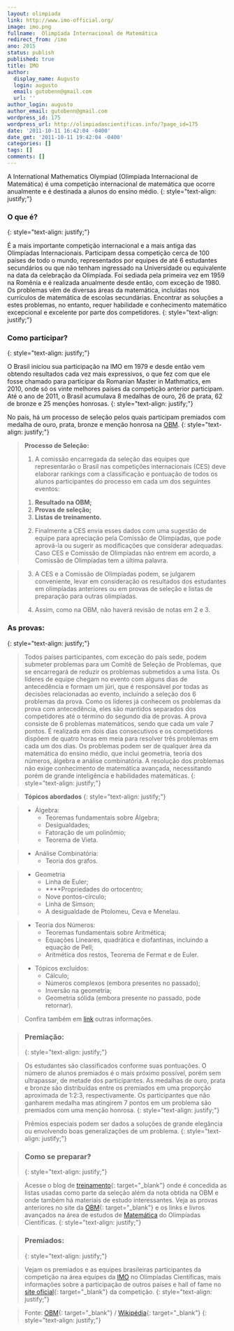 ```yaml
---
layout: olimpiada 
link: http://www.imo-official.org/
image: imo.png 
fullname:  Olimpíada Internacional de Matemática
redirect_from: /imo 
ano: 2015
status: publish
published: true
title: IMO
author:
  display_name: Augusto
  login: augusto
  email: gutobenn@gmail.com
  url: ''
author_login: augusto
author_email: gutobenn@gmail.com
wordpress_id: 175
wordpress_url: http://olimpiadascientificas.info/?page_id=175
date: '2011-10-11 16:42:04 -0400'
date_gmt: '2011-10-11 19:42:04 -0400'
categories: []
tags: []
comments: []
---
```




A International Mathematics Olympiad (Olimpíada Internacional de Matemática) é uma competição internacional de matemática que ocorre anualmente e é destinada a alunos do ensino médio.
{: style="text-align: justify;"}



### O que é?
{: style="text-align: justify;"}



É a mais importante competição internacional e a mais antiga das Olimpíadas Internacionais. Participam dessa competição cerca de 100 países de todo o mundo, representados por equipes de até 6 estudantes secundários ou
que não tenham ingressado na Universidade ou equivalente na data da celebração da Olimpíada. Foi sediada pela primeira vez em 1959 na Romênia e é realizada anualmente desde então, com exceção de 1980. Os problemas vêm de
diversas áreas da matemática, incluídas nos currículos de matemática de escolas secundárias. Encontrar as soluções a estes problemas, no entanto, requer habilidade e conhecimento matemático excepcional e excelente por
parte dos competidores.
{: style="text-align: justify;"}



### Como participar?
{: style="text-align: justify;"}



O Brasil iniciou sua participação na IMO em 1979 e desde então vem obtendo resultados cada vez mais expressivos, o que fez com que ele fosse chamado para participar da Romanian Master in Mathmatics, em 2010, onde só os
vinte melhores países da competição anterior participam. Até o ano de 2011, o Brasil acumulava 8 medalhas de ouro, 26 de prata, 62 de bronze e 25 menções honrosas.
{: style="text-align: justify;"}



No país, há um processo de seleção pelos quais participam premiados com medalha de ouro, prata, bronze e menção honrosa na [OBM][2].
{: style="text-align: justify;"}



> **Processo de Seleção:**
> 
> 1) A comissão encarregada da seleção das equipes que representarão o Brasil nas competições internacionais (CES) deve elaborar rankings com a classificação e pontuação de todos os alunos participantes do processo em
> cada um dos seguintes eventos:
> 
> 1.  **Resultado na OBM;**
> 2.  **Provas de seleção;**
> 3.  **Listas de treinamento.**
>   
> 
> 2) Finalmente a CES envia esses dados com uma sugestão de equipe para apreciação pela Comissão de Olimpíadas, que pode aprová-la ou sugerir as modificações que considerar adequadas. Caso CES e Comissão de Olimpíadas
> não entrem em acordo, a Comissão de Olimpíadas tem a última palavra.


> 3) A CES e a Comissão de Olimpíadas podem, se julgarem conveniente, levar em consideração os resultados dos estudantes em olimpíadas anteriores ou em provas de seleção e listas de preparação para outras olimpíadas.
> 
> 4) Assim, como na OBM, não haverá revisão de notas em 2 e 3.</blockquote>
> 
> ### As provas:
> {: style="text-align: justify;"}
> 
> 


> Todos países participantes, com exceção do país sede, podem submeter problemas para um Comitê de Seleção de Problemas, que se encarregará de reduzir os problemas submetidos a uma lista. Os líderes de equipe chegam no
> evento com alguns dias de antecedência e formam um júri, que é responsável por todas as decisões relacionadas ao evento, incluindo a seleção dos 6 problemas da prova. Como os líderes já conhecem os problemas da prova
> com antecedência, eles são mantidos separados dos competidores até o término do segundo dia de provas. A prova consiste de 6 problemas matemáticos, sendo que cada um vale 7 pontos. É realizada em dois dias consecutivos
> e os competidores dispõem de quatro horas em meia para resolver três problemas em cada um dos dias. Os problemas podem ser de qualquer área da matemática do ensino médio, que inclui geometria, teoria dos números,
> álgebra e análise combinatória. A resolução dos problemas não exige conhecimento de matemática avançada, necessitando porém de grande inteligência e habilidades matemáticas.
> {: style="text-align: justify;"}
> 
> 


> **Tópicos abordados**
> {: style="text-align: justify;"}
> 
> 


> * <span style="text-align: justify;">Álgebra:</span>
>   * Teoremas fundamentais sobre Álgebra;
>   * Desigualdades;
>   * Fatoração de um polinômio;
>   * Teorema de Vieta.
>     
> 
> 
>   
> 
> 


> * Análise Combinatória:
>   * Teoria dos grafos.
>     
> 
> 
>   
> 
> 


> * Geometria
>   * Linha de Euler;
>   * ****Propriedades do ortocentro;
>   * Nove pontos-círculo;
>   * Linha de Simson;
>   * A desigualdade de Ptolomeu, Ceva e Menelau.
>     
> 
> 
>   
> 
> 


> * Teoria dos Números:
>   * Teoremas fundamentais sobre Aritmética;
>   * Equações Lineares, quadrática e diofantinas, incluindo a equação de Pell;
>   * Aritmética dos restos, Teorema de Fermat e de Euler.
>     
> 
> 
>   
> 
> 


> * Tópicos excluídos:
>   * Cálculo;
>   * Números complexos (embora presentes no passado);
>   * Inversão na geometria;
>   * Geometria sólida (embora presente no passado, pode retornar).
>     
> 
> 
>   
> 
> 


> Confira também em [link][3] outras informações.
> 


> ### Premiação:
> {: style="text-align: justify;"}
> 
> 


> Os estudantes são classificados conforme suas pontuações. O número de alunos premiados é o mais próximo possível, porém sem ultrapassar, de metade dos participantes. As medalhas de ouro, prata e bronze são distribuídas
> entre os premiados em uma proporção aproximada de 1:2:3, respectivamente. Os participantes que não ganharem medalha mas atingirem 7 pontos em um problema são premiados com uma menção honrosa.
> {: style="text-align: justify;"}
> 
> 


> Prêmios especiais podem ser dados a soluções de grande elegância ou envolvendo boas generalizações de um problema.
> {: style="text-align: justify;"}
> 
> 


> ### Como se preparar?
> {: style="text-align: justify;"}
> 
> 


> Acesse o blog de [treinamento][4]{: target="_blank"} onde é concedida as listas usadas como parte da seleção além da nota obtida na OBM e onde também há materiais de estudo interessantes. Veja as provas anteriores no
> site da [OBM][5]{: target="_blank"} e os links e livros avançados na área de estudos de [Matemática][6] do Olimpíadas Científicas.
> {: style="text-align: justify;"}
> 
> 


> ### Premiados:
> {: style="text-align: justify;"}
> 
> 


> Vejam os premiados e as equipes brasileiras participantes da competição na área equipes da [IMO][7] no Olimpíadas Científicas, mais informações sobre a participação de outros países e hall of fame no [site
> oficial][1]{: target="_blank"} da competição.
> {: style="text-align: justify;"}
> 
> 


> Fonte: [OBM][8]{: target="_blank"} / [Wikipédia][9]{: target="_blank"}
> {: style="text-align: justify;"}
> 
> 





[1]: http://www.imo-official.org/ "IMO"
[2]: /olimpiadas/olimpiadas-de-matematica/obm/ "OBM"
[3]: http://olympiads.win.tue.nl/imo/index.html "IMO"
[4]: http://imoibero.blogspot.com.br/ "Seleção para a IMO e Iberoamericana"
[5]: http://www.obm.org.br/opencms/como_se_preparar/provas/provas_oim.html "Provas Anteriores"
[6]: /estudo/matematica/ "Estudo de Matemática"
[7]: /equipes-brasileiras/matematica/imo/ "Equipes IMO"
[8]: http://www.obm.org.br/opencms/ "OBM"
[9]: http://pt.wikipedia.org/wiki/Olimp%C3%ADada_Internacional_de_Matem%C3%A1tica "Wikipédia"
